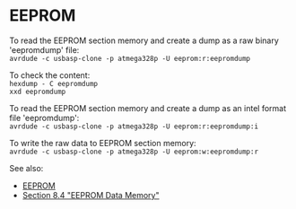 # EEPROM  

To read the EEPROM section memory and create a dump as a raw binary 'eepromdump' file:  
`avrdude -c usbasp-clone -p atmega328p -U eeprom:r:eepromdump`  

To check the content:  
`hexdump - C eepromdump`  
`xxd eepromdump`  

To read the EEPROM section memory and create a dump as an intel format file 'eepromdump':  
`avrdude -c usbasp-clone -p atmega328p -U eeprom:r:eepromdump:i`   

To write the raw data to EEPROM section memory:  
`avrdude -c usbasp-clone -p atmega328p -U eeprom:w:eepromdump:r`  

See also:  
- [EEPROM](https://en.wikipedia.org/wiki/EEPROM)  
- [Section 8.4 "EEPROM Data Memory"](https://ww1.microchip.com/downloads/en/DeviceDoc/ATmega48A-PA-88A-PA-168A-PA-328-P-DS-DS40002061B.pdf#G3.1181127)  
